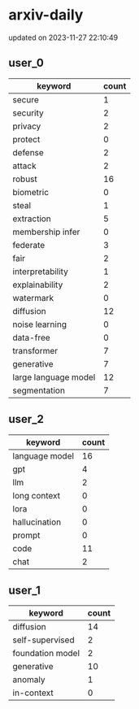 # arxiv-daily
updated on 2023-11-27 22:10:49
## user_0
| keyword | count |
| - | - |
| secure | 1 |
| security | 2 |
| privacy | 2 |
| protect | 0 |
| defense | 2 |
| attack | 2 |
| robust | 16 |
| biometric | 0 |
| steal | 1 |
| extraction | 5 |
| membership infer | 0 |
| federate | 3 |
| fair | 2 |
| interpretability | 1 |
| explainability | 2 |
| watermark | 0 |
| diffusion | 12 |
| noise learning | 0 |
| data-free | 0 |
| transformer | 7 |
| generative | 7 |
| large language model | 12 |
| segmentation | 7 |
## user_2
| keyword | count |
| - | - |
| language model | 16 |
| gpt | 4 |
| llm | 2 |
| long context | 0 |
| lora | 0 |
| hallucination | 0 |
| prompt | 0 |
| code | 11 |
| chat | 2 |
## user_1
| keyword | count |
| - | - |
| diffusion | 14 |
| self-supervised | 2 |
| foundation model | 2 |
| generative | 10 |
| anomaly | 1 |
| in-context | 0 |
